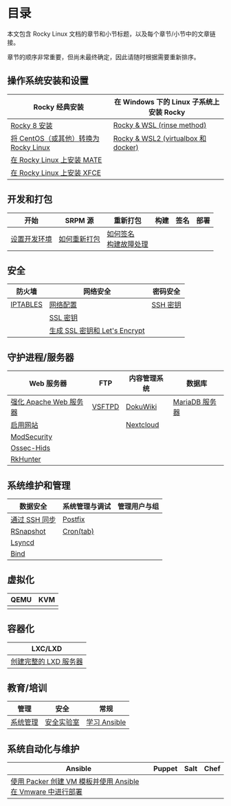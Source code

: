 # 目录

本文包含 Rocky Linux 文档的章节和小节标题，以及每个章节/小节中的文章链接。

章节的顺序非常重要，但尚未最终确定，因此请随时根据需要重新排序。

## 操作系统安装和设置
| Rocky 经典安装 | 在 Windows 下的 Linux 子系统上安装 Rocky |
| --- |  --- |
| [Rocky 8 安装](guides/rocky-8-installation.md) | [Rocky & WSL (rinse method)](guides/rocky_to_wsl_howto.md) |
| [将 CentOS（或其他）转换为 Rocky Linux](guides/migrate2rocky.md) | [Rocky & WSL2 (virtualbox 和 docker)](guides/import_rocky_to_wsl_howto.md) |
| [在 Rocky Linux 上安装 MATE](guides/mate_installation.md) |  |
| [在 Rocky Linux 上安装 XFCE](guides/xfce_installation.md) |  |

## 开发和打包

开始 | SRPM 源 | 重新打包 | 构建 | 签名 | 部署
--- | --- | --- | --- | --- | ---
[设置开发环境](guides/development/package_dev_start.md) | [如何重新打包](guides/development/package_debranding.md) | [如何签名](guides/development/package_signing.md) <br /> [构建故障处理](guides/development/package_build_troubleshooting.md)


## 安全

| 防火墙 | 网络安全 | 密码安全 |
| --- | --- | --- |
|[IPTABLES](guides/enabling_iptables_firewall.md) | [网络配置](guides/basic_network_configuration.md) | [SSH 密钥](guides/ssh_public_private_keys.md) |
| | [SSL 密钥](guides/ssl_keys_https.md) |
| | [生成 SSL 密钥和 Let's Encrypt](guides/generating_ssl_keys_lets_encrypt.md) |


## 守护进程/服务器

| Web 服务器 | FTP | 内容管理系统 | 数据库 |
| --- | --- | --- | --- |
|[强化 Apache Web 服务器](guides/apache_hardened_webserver/index.md) | [VSFTPD](guides/secure_ftp_server_vsftpd.md) | [DokuWiki](guides/dokuwiki_server.md) | [MariaDB 服务器](guides/database_mariadb-server.md) |
|[启用网站](guides/apache-sites-enabled.md) | | [Nextcloud](guides/cloud_server_using_nextcloud.md) |  |
|[ModSecurity](guides/apache_hardened_webserver/modsecurity.md) | | |
|[Ossec-Hids](guides/apache_hardened_webserver/ossec-hids.md) | | |
|[RkHunter](guides/apache_hardened_webserver/rkhunter.md) | |  |

## 系统维护和管理

| 数据安全 | 系统管理与调试 | 管理用户与组 |
| --- | --- | ---
| [通过 SSH 同步](guides/rsync_ssh.md) | [Postfix](guides/postfix_reporting.md) |  |
| [RSnapshot](guides/rsnapshot_backup.md) | [Cron(tab)](guides/cron_jobs_howto.md) |  |
| [Lsyncd](guides/mirroring_lsyncd.md) | |
| [Bind](guides/private_dns_server_using_bind.md) |  |

## 虚拟化

| QEMU | KVM |
| --- | --- |
| | |

## 容器化

| LXC/LXD |
| --- |
| [创建完整的 LXD 服务器](guides/lxd_server.md) |

## 教育/培训

| 管理 | 安全 | 常规 |
|----------------|----------|---------|
| [系统管理](books/admin_guide/00-toc.md) | [安全实验室](labs/security/index.md) | [学习 Ansible](books/learning_ansible/index.md)

## 系统自动化与维护

| Ansible           | Puppet | Salt | Chef |
|-------------------|--------|------|------|
| [使用 Packer 创建 VM 模板并使用 Ansible 在 Vmware 中进行部署](guides/templates-automation-packer-vsphere.md) |  |   |   |
